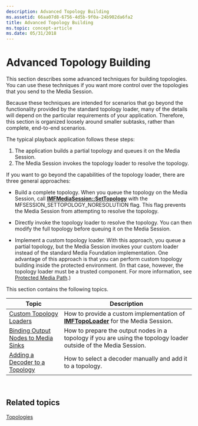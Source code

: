 ```yaml
---
description: Advanced Topology Building
ms.assetid: 66aa07d8-6756-4d5b-9f0a-24b902da6fa2
title: Advanced Topology Building
ms.topic: concept-article
ms.date: 05/31/2018
---
```


# Advanced Topology Building

This section describes some advanced techniques for building topologies. You can use these techniques if you want more control over the topologies that you send to the Media Session.

Because these techniques are intended for scenarios that go beyond the functionality provided by the standard topology loader, many of the details will depend on the particular requirements of your application. Therefore, this section is organized loosely around smaller subtasks, rather than complete, end-to-end scenarios.

The typical playback application follows these steps:

1.  The application builds a partial topology and queues it on the Media Session.
2.  The Media Session invokes the topology loader to resolve the topology.

If you want to go beyond the capabilities of the topology loader, there are three general approaches:

-   Build a complete topology. When you queue the topology on the Media Session, call [**IMFMediaSession::SetTopology**](/windows/desktop/api/mfidl/nf-mfidl-imfmediasession-settopology) with the MFSESSION\_SETTOPOLOGY\_NORESOLUTION flag. This flag prevents the Media Session from attempting to resolve the topology.

-   Directly invoke the topology loader to resolve the topology. You can then modify the full topology before queuing it on the Media Session.

-   Implement a custom topology loader. With this approach, you queue a partial topology, but the Media Session invokes your custom loader instead of the standard Media Foundation implementation. One advantage of this approach is that you can perform custom topology building inside the protected environment. (In that case, however, the topology loader must be a trusted component. For more information, see [Protected Media Path](protected-media-path.md).)

This section contains the following topics.



| Topic                                                                          | Description                                                                                                      |
|--------------------------------------------------------------------------------|------------------------------------------------------------------------------------------------------------------|
| [Custom Topology Loaders](custom-topology-loaders.md)                         | How to provide a custom implementation of [**IMFTopoLoader**](/windows/desktop/api/mfidl/nn-mfidl-imftopoloader) for the Media Session.          |
| [Binding Output Nodes to Media Sinks](binding-output-nodes-to-media-sinks.md) | How to prepare the output nodes in a topology if you are using the topology loader outside of the Media Session. |
| [Adding a Decoder to a Topology](adding-a-decoder-to-a-topology.md)           | How to select a decoder manually and add it to a topology.                                                       |



 

## Related topics

<dl> <dt>

[Topologies](topologies.md)
</dt> </dl>

 

 



